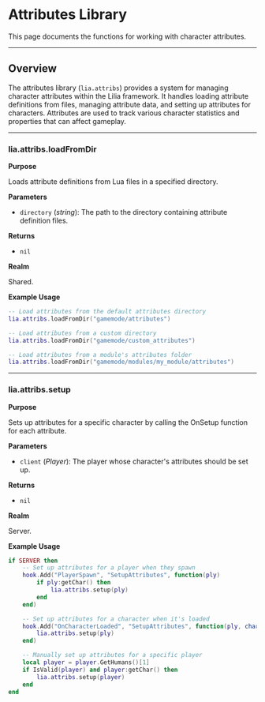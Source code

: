 # Attributes Library

This page documents the functions for working with character attributes.

---

## Overview

The attributes library (`lia.attribs`) provides a system for managing character attributes within the Lilia framework. It handles loading attribute definitions from files, managing attribute data, and setting up attributes for characters. Attributes are used to track various character statistics and properties that can affect gameplay.

---

### lia.attribs.loadFromDir

**Purpose**

Loads attribute definitions from Lua files in a specified directory.

**Parameters**

* `directory` (*string*): The path to the directory containing attribute definition files.

**Returns**

* `nil`

**Realm**

Shared.

**Example Usage**

```lua
-- Load attributes from the default attributes directory
lia.attribs.loadFromDir("gamemode/attributes")

-- Load attributes from a custom directory
lia.attribs.loadFromDir("gamemode/custom_attributes")

-- Load attributes from a module's attributes folder
lia.attribs.loadFromDir("gamemode/modules/my_module/attributes")
```

---

### lia.attribs.setup

**Purpose**

Sets up attributes for a specific character by calling the OnSetup function for each attribute.

**Parameters**

* `client` (*Player*): The player whose character's attributes should be set up.

**Returns**

* `nil`

**Realm**

Server.

**Example Usage**

```lua
if SERVER then
    -- Set up attributes for a player when they spawn
    hook.Add("PlayerSpawn", "SetupAttributes", function(ply)
        if ply:getChar() then
            lia.attribs.setup(ply)
        end
    end)

    -- Set up attributes for a character when it's loaded
    hook.Add("OnCharacterLoaded", "SetupAttributes", function(ply, char)
        lia.attribs.setup(ply)
    end)

    -- Manually set up attributes for a specific player
    local player = player.GetHumans()[1]
    if IsValid(player) and player:getChar() then
        lia.attribs.setup(player)
    end
end
```
